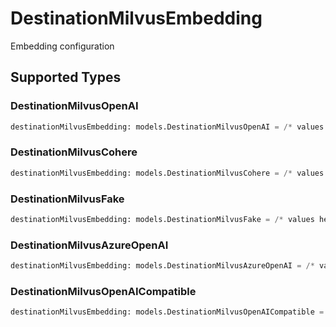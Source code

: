 # DestinationMilvusEmbedding

Embedding configuration


## Supported Types

### DestinationMilvusOpenAI

```python
destinationMilvusEmbedding: models.DestinationMilvusOpenAI = /* values here */
```

### DestinationMilvusCohere

```python
destinationMilvusEmbedding: models.DestinationMilvusCohere = /* values here */
```

### DestinationMilvusFake

```python
destinationMilvusEmbedding: models.DestinationMilvusFake = /* values here */
```

### DestinationMilvusAzureOpenAI

```python
destinationMilvusEmbedding: models.DestinationMilvusAzureOpenAI = /* values here */
```

### DestinationMilvusOpenAICompatible

```python
destinationMilvusEmbedding: models.DestinationMilvusOpenAICompatible = /* values here */
```

